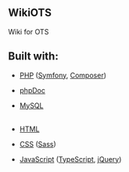 ## WikiOTS
Wiki for OTS

## Built with:
- [PHP](http://www.php.net/) ([Symfony](https://symfony.com/), [Composer](https://getcomposer.org/))
- [phpDoc](https://www.phpdoc.org/)
- [MySQL](https://www.mysql.com/)<br /><br />

- [HTML](https://www.w3.org/html/)
- [CSS](https://www.w3.org/Style/CSS/) ([Sass](https://sass-lang.com/))

- [JavaScript](https://www.javascript.com/) ([TypeScript](https://www.typescriptlang.org/), [jQuery](https://jquery.com/))